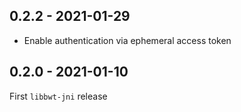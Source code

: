 ## 0.2.2 - 2021-01-29

- Enable authentication via ephemeral access token

## 0.2.0 - 2021-01-10

First `libbwt-jni` release

